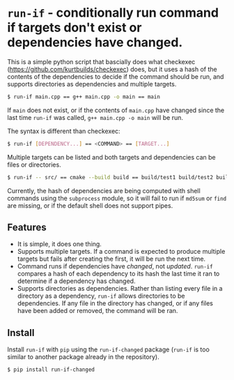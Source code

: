 # `run-if` - conditionally run command if targets don't exist or dependencies have changed.

This is a simple python script that bascially does what checkexec (https://github.com/kurtbuilds/checkexec) does, but it uses a hash
of the contents of the dependencies to decide if the command should be run, and supports directories as dependencies and multiple targets.

```bash
$ run-if main.cpp == g++ main.cpp -o main == main
```

If `main` does not exist, or if the contents of `main.cpp` have changed since the last time `run-if` was called,
`g++ main.cpp -o main` will be run.

The syntax is different than checkexec:
```bash
$ run-if [DEPENDENCY...] == <COMMAND> == [TARGET...]
```

Multiple targets can be listed and both targets and dependencies can be files or directories.

```bash
$ run-if -- src/ == cmake --build build == build/test1 build/test2 build/data/
```

Currently, the hash of dependencies are being computed with shell commands using the `subprocess` module, so it will fail to run
if `md5sum` or `find` are missing, or if the default shell does not support pipes.

## Features

- It is simple, it does one thing.
- Supports multiple targets. If a command is expected to produce multiple targets but fails after creating the first, it will be run the next time.
- Command runs if dependencies have _changed_, not _updated_. `run-if` compares a hash of each dependency to its hash the last time it ran to determine if a dependency has changed.
- Supports directories as dependencies. Rather than listing every file in a directory as a dependency, `run-if` allows directories to be dependencies. If any file in the directory has changed, or if any files have been added or removed, the command will be ran.

## Install

Install `run-if` with `pip` using the `run-if-changed` package (`run-if` is too similar to another package already in the repository).

```bash
$ pip install run-if-changed
```
